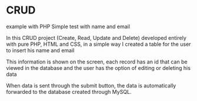 # CRUD
 example with PHP
 Simple test with name and email
 
In this CRUD project (Create, Read, Update and Delete) developed entirely with pure PHP, HTML and CSS, in a simple way I created a table for the user to insert his name and email

This information is shown on the screen, each record has an id that can be viewed in the database and the user has the option of editing or deleting his data

When data is sent through the submit button, the data is automatically forwarded to the database created through MySQL.
